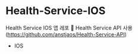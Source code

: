 # Health-Service-IOS

Health Service IOS 앱 레포 📱
Health Service API 사용(https://github.com/anstjaos/Health-Service-API)

* IOS
